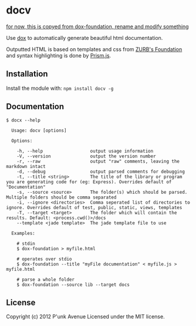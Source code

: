 # docv

[for now, this is copyed from dox-foundation, rename and modify something](https://github.com/punkave/dox-foundation)

Use [dox](https://github.com/visionmedia/dox) to automatically generate beautiful html documentation.

Outputted HTML is based on templates and css from [ZURB's Foundation](http://foundation.zurb.com/) and syntax highlighting is done by [Prism.js](http://prismjs.com/).


## Installation
Install the module with: `npm install docv -g`

## Documentation
```
$ docx --help

  Usage: docv [options]

  Options:

    -h, --help                  output usage information
    -V, --version               output the version number
    -r, --raw                   output "raw" comments, leaving the markdown intact
    -d, --debug                 output parsed comments for debugging
    -t, --title <string>        The title of the library or program you are generating code for (eg: Express). Overrides default of "Documentation"
    -s, --source <source>       The folder(s) which should be parsed. Multiple folders should be comma separated
    -i, --ignore <directories>  Comma seperated list of directories to ignore. Overrides default of test, public, static, views, templates
    -T, --target <target>       The folder which will contain the results. Default: <process.cwd()>/docs
    --template <jade template>  The jade template file to use

  Examples:

    # stdin
    $ dox-foundation > myfile.html

    # operates over stdio
    $ dox-foundation --title "myFile documentation" < myfile.js > myfile.html

    # parse a whole folder
    $ dox-foundation --source lib --target docs
```

## License
Copyright (c) 2012 P'unk Avenue
Licensed under the MIT license.
